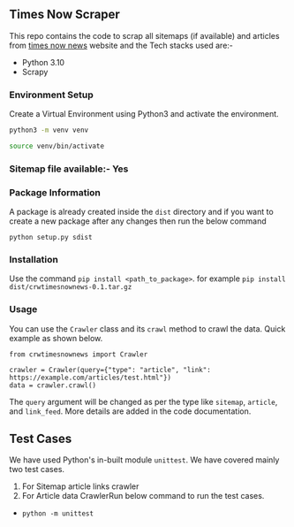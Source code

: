 ## Times Now Scraper

This repo contains the code to scrap all sitemaps (if available) and articles from [times now news](https://www.timesnownews.com/) website and the Tech stacks used are:-
-  Python 3.10
-  Scrapy 

### Environment Setup 
 
Create a Virtual Environment using Python3 and activate the environment. 
```bash
python3 -m venv venv
```
```bash
source venv/bin/activate
```

### Sitemap file available:- Yes

### Package Information
A package is already created inside the `dist` directory and if you want to create a new package after any changes then run the below command
```
python setup.py sdist
```

### Installation

Use the command `pip install <path_to_package>`. for example `pip install dist/crwtimesnownews-0.1.tar.gz`

### Usage

You can use the `Crawler` class and its `crawl` method to crawl the data.
Quick example as shown below.
```
from crwtimesnownews import Crawler

crawler = Crawler(query={"type": "article", "link": https://example.com/articles/test.html"})
data = crawler.crawl()
```
The `query` argument will be changed as per the type like `sitemap`, `article`, and `link_feed`. More details are added in the code documentation.

## Test Cases
We have used Python's in-built module `unittest`.
We have covered mainly two test cases.
1. For Sitemap article links crawler
2. For Article data CrawlerRun below command to run the test cases.
- `python -m unittest`
